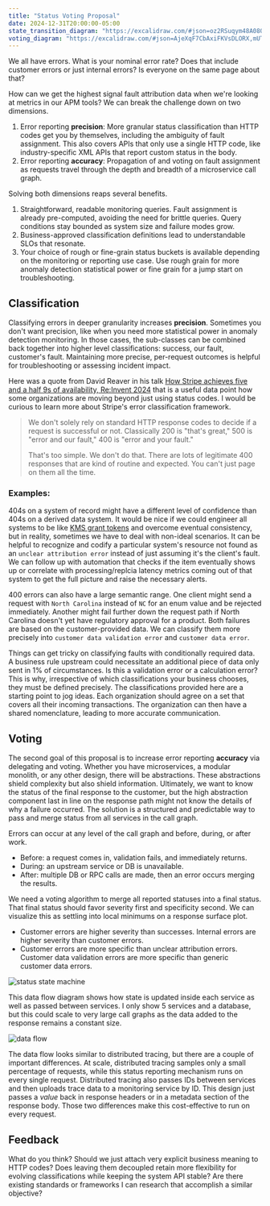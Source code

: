 ```yaml
---
title: "Status Voting Proposal"
date: 2024-12-31T20:00:00-05:00
state_transition_diagram: "https://excalidraw.com/#json=oz2RSuqym48A08QRlUlN6,khbUiOf7EYXFRwdOcKsYzw"
voting_diagram: "https://excalidraw.com/#json=AjeXqF7CbAxiFKVsDLORX,mUTJZx-lIvVE0o0SNwLBxQ"
---
```


We all have errors.  What is your nominal error rate?  Does that include customer errors or just internal errors?  Is everyone on the same page about that?

How can we get the highest signal fault attribution data when we're looking at metrics in our APM tools?  We can break the challenge down on two dimensions.
1. Error reporting **precision**: More granular status classification than HTTP codes get you by themselves, including the ambiguity of fault assignment.  This also covers APIs that only use a single HTTP code, like industry-specific XML APIs that report custom status in the body.
2. Error reporting **accuracy**: Propagation of and voting on fault assignment as requests travel through the depth and breadth of a microservice call graph.

Solving both dimensions reaps several benefits.
1. Straightforward, readable monitoring queries.  Fault assignment is already pre-computed, avoiding the need for brittle queries.  Query conditions stay bounded as system size and failure modes grow.
2. Business-approved classification definitions lead to understandable SLOs that resonate.
3. Your choice of rough or fine-grain status buckets is available depending on the monitoring or reporting use case.  Use rough grain for more anomaly detection statistical power or fine grain for a jump start on troubleshooting.

## Classification
Classifying errors in deeper granularity increases **precision**.  Sometimes you don't want precision, like when you need more statistical power in anomaly detection monitoring.  In those cases, the sub-classes can be combined back together into higher level classifications: success, our fault, customer's fault.  Maintaining more precise, per-request outcomes is helpful for troubleshooting or assessing incident impact.

Here was a quote from David Reaver in his talk [How Stripe achieves five and a half 9s of availability, Re:Invent 2024](https://youtu.be/7vn49exuYxo?t=1576) that is a useful data point how some organizations are moving beyond just using status codes.  I would be curious to learn more about Stripe's error classification framework.

> We don't solely rely on standard HTTP response codes to decide if a request is successful or not.  Classically 200 is "that's great," 500 is "error and our fault," 400 is "error and your fault."
> 
>  That's too simple.  We don't do that.  There are lots of legitimate 400 responses that are kind of routine and expected.  You can't just page on them all the time.

### Examples:
404s on a system of record might have a different level of confidence than 404s on a derived data system.  It would be nice if we could engineer all systems to be like [KMS grant tokens](https://docs.aws.amazon.com/kms/latest/developerguide/using-grant-token.html) and overcome eventual consistency, but in reality, sometimes we have to deal with non-ideal scenarios.  It can be helpful to recognize and codify a particular system's resource not found as an `unclear attribution error` instead of just assuming it's the client's fault.  We can follow up with automation that checks if the item eventually shows up or correlate with processing/replcia latency metrics coming out of that system to get the full picture and raise the necessary alerts.

400 errors can also have a large semantic range.  One client might send a request with `North Carolina` instead of `NC` for an enum value and be rejected immediately. Another might fail further down the request path if North Carolina doesn't yet have regulatory approval for a product.  Both failures are based on the customer-provided data.  We can classify them more precisely into `customer data validation error` and `customer data error`.

Things can get tricky on classifying faults with conditionally required data.  A business rule upstream could necessitate an additional piece of data only sent in 1% of circumstances.  Is this a validation error or a calculation error?  This is why, irrespective of which classifications your business chooses, they must be defined precisely.  The classifications provided here are a starting point to jog ideas.  Each organization should agree on a set that covers all their incoming transactions.  The organization can then have a shared nomenclature, leading to more accurate communication.

## Voting
The second goal of this proposal is to increase error reporting **accuracy** via delegating and voting.  Whether you have microservices, a modular monolith, or any other design, there will be abstractions.  These abstractions shield complexity but also shield information.  Ultimately, we want to know the status of the final response to the customer, but the high abstraction component last in line on the response path might not know the details of why a failure occurred.  The solution is a structured and predictable way to pass and merge status from all services in the call graph.

Errors can occur at any level of the call graph and before, during, or after work.
* Before: a request comes in, validation fails, and immediately returns.
* During: an upstream service or DB is unavailable.
* After: multiple DB or RPC calls are made, then an error occurs merging the results.

We need a voting algorithm to merge all reported statuses into a final status.  That final status should favor severity first and specificity second.  We can visualize this as settling into local minimums on a response surface plot.
* Customer errors are higher severity than successes.  Internal errors are higher severity than customer errors.
* Customer errors are more specific than unclear attribution errors.  Customer data validation errors are more specific than generic customer data errors.

![status state machine](https://images.danieladamstech.com/2024-status-state-machine.png)

This data flow diagram shows how state is updated inside each service as well as passed between services.  I only show 5 services and a database, but this could scale to very large call graphs as the data added to the response remains a constant size.

![data flow](https://images.danieladamstech.com/2024-voting-data-flow.png)

The data flow looks similar to distributed tracing, but there are a couple of important differences.  At scale, distributed tracing samples only a small percentage of requests, while this status reporting mechanism runs on every single request.  Distributed tracing also passes IDs between services and then uploads trace data to a monitoring service by ID.  This design just passes a *value* back in response headers or in a metadata section of the response body.  Those two differences make this cost-effective to run on every request.

## Feedback
What do you think?  Should we just attach very explicit business meaning to HTTP codes?  Does leaving them decoupled retain more flexibility for evolving classifications while keeping the system API stable?  Are there existing standards or frameworks I can research that accomplish a similar objective?
